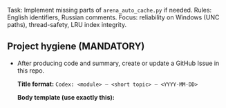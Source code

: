 Task: Implement missing parts of `arena_auto_cache.py` if needed.
Rules: English identifiers, Russian comments.
Focus: reliability on Windows (UNC paths), thread-safety, LRU index integrity.

## Project hygiene (MANDATORY)

- After producing code and summary, create or update a GitHub Issue in this repo.

  **Title format:** `Codex: <module> — <short topic> — <YYYY-MM-DD>`

  **Body template (use exactly this):**

